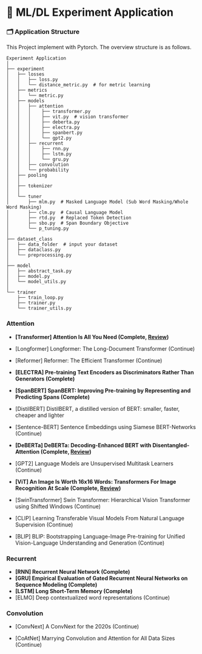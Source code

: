 # 🔬 ML/DL Experiment Application


### 🗂️ Application Structure
This Project implement with Pytorch. The overview structure is as follows.
```
Experiment Application
│
├── experiment
│	├── losses
│	│	├── loss.py
│	│	└── distance_metric.py  # for metric learning
│	├── metrics
│	│	└── metric.py
│	├── models
│	│	├── attention
│	│	│    ├── transformer.py
│	│	│    ├── vit.py  # vision transformer
│	│	│    ├── deberta.py
│	│	│    ├── electra.py
│	│	│    ├── spanbert.py
│	│	│    └── gpt2.py
│	│	├── recurrent
│	│	│    ├── rnn.py
│	│	│    ├── lstm.py  
│	│	│    └── gru.py
│	│	├── convolution
│	│	└── probability
│	├── pooling
│	│
│	├── tokenizer
│	│
│	└── tuner
│	    ├── mlm.py  # Masked Language Model (Sub Word Masking/Whole Word Masking) 
│	    ├── clm.py  # Causal Language Model
│	    ├── rtd.py  # Replaced Token Detection
│	    ├── sbo.py  # Span Boundary Objective
│	    └── p_tuning.py 
│
├── dataset_class
│   ├── data_folder  # input your dataset
│   ├── dataclass.py
│   └── preprocessing.py
│  
├── model
│   ├── abstract_task.py
│   ├── model.py
│   └── model_utils.py
│
└── trainer
    ├── train_loop.py
    ├── trainer.py
    └── trainer_utils.py    
```

### Attention
- **[Transformer] Attention Is All You Need (Complete, [Review](https://qcqced123.github.io/nlp/transformer))**

- [Longformer] Longformer: The Long-Document Transformer (Continue)

- [Reformer] Reformer: The Efficient Transformer (Continue)

- **[ELECTRA] Pre-training Text Encoders as Discriminators Rather Than Generators (Complete)**

- **[SpanBERT] SpanBERT: Improving Pre-training by Representing and Predicting Spans (Complete)**

- [DistilBERT] DistilBERT, a distilled version of BERT: smaller, faster, cheaper and lighter

- [Sentence-BERT] Sentence Embeddings using Siamese BERT-Networks (Continue)

- **[DeBERTa] DeBERTa: Decoding-Enhanced BERT with Disentangled-Attention (Complete, [Review](https://qcqced123.github.io/nlp/deberta))**
- [GPT2] Language Models are Unsupervised Multitask Learners (Continue)

- **[ViT] An Image Is Worth 16x16 Words: Transformers For Image Recognition At Scale (Complete, [Review](https://qcqced123.github.io/cv/vit))**

- [SwinTransformer] Swin Transformer: Hierarchical Vision Transformer using Shifted Windows (Continue)

- [CLIP] Learning Transferable Visual Models From Natural Language Supervision (Continue)
 
- [BLIP] BLIP: Bootstrapping Language-Image Pre-training for Unified Vision-Language Understanding and Generation (Continue)


### Recurrent

- **[RNN] Recurrent Neural Network (Complete)**
- **[GRU] Empirical Evaluation of Gated Recurrent Neural Networks on Sequence Modeling (Complete)**
- **[LSTM] Long Short-Term Memory (Complete)**
- [ELMO] Deep contextualized word representations (Continue)

### Convolution 

- [ConvNext] A ConvNext for the 2020s (Continue)

- [CoAtNet] Marrying Convolution and Attention for All Data Sizes (Continue)
